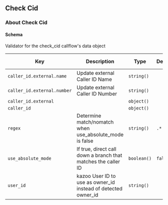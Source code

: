 ## Check Cid

### About Check Cid

#### Schema

Validator for the check_cid callflow's data object



Key | Description | Type | Default | Required | Support Level
--- | ----------- | ---- | ------- | -------- | -------------
`caller_id.external.name` | Update external Caller ID Name | `string()` |   | `false` |  
`caller_id.external.number` | Update external Caller ID Number | `string()` |   | `false` |  
`caller_id.external` |   | `object()` |   | `false` |  
`caller_id` |   | `object()` |   | `false` |  
`regex` | Determine match/nomatch when use_absolute_mode is false | `string()` | `.*` | `false` |  
`use_absolute_mode` | If true, direct call down a branch that matches the caller ID | `boolean()` | `false` | `false` |  
`user_id` | kazoo User ID to use as owner_id instead of detected owner_id | `string()` |   | `false` |  



